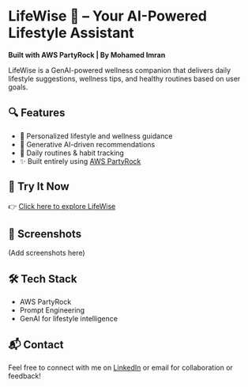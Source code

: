 # LifeWise 🌱 – Your AI-Powered Lifestyle Assistant

**Built with AWS PartyRock | By Mohamed Imran**

LifeWise is a GenAI-powered wellness companion that delivers daily lifestyle suggestions, wellness tips, and healthy routines based on user goals.

## 🔍 Features
- 🎯 Personalized lifestyle and wellness guidance
- 🧠 Generative AI-driven recommendations
- 📆 Daily routines & habit tracking
- ✨ Built entirely using [AWS PartyRock](https://partyrock.aws/)

## 🚀 Try It Now
👉 [Click here to explore LifeWise](https://partyrock.aws/u/Anser/5qBfm6tda/LifeWise/snapshot/k0-tQoGZx)

## 📸 Screenshots
(Add screenshots here)

## 🛠️ Tech Stack
- AWS PartyRock
- Prompt Engineering
- GenAI for lifestyle intelligence

## 📬 Contact
Feel free to connect with me on [LinkedIn](https://www.linkedin.com/) or email for collaboration or feedback!
